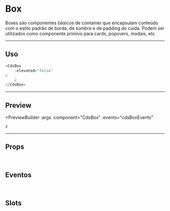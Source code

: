 # Box

Boxes são componentes básicos de container que encapsulam conteúdo com o estilo padrão de borda, de sombra e de padding do cuida. Podem ser utilizados como componente primivo para cards, popovers, modais, etc.

---

## Uso

```js
<CdsBox
	:elevated="false"
>
	2
</CdsBox>
```

---

## Preview

<PreviewBuilder
	:args
	:component="CdsBox"
	:events="cdsBoxEvents"
>
	2
</PreviewBuilder>

---

## Props

<APITable
	name="CdsBox"
	section="props"
/>
<br>

## Eventos

<APITable
	name="CdsBox"
	section="events"
/>
<br>

## Slots

<APITable
	name="CdsBox"
	section="slots"
/>


<script setup>
import { ref } from 'vue';
import CdsBox from '@/components/Box.vue';

const cdsBoxEvents = [
	'boxClick'
];

const args = ref({});
</script>
